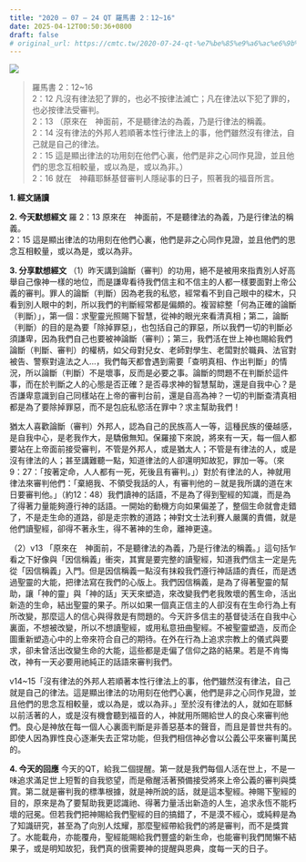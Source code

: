 ```yaml
---
title: "2020 – 07 – 24 QT 羅馬書 2：12~16"
date: 2025-04-12T00:50:36+0800
draft: false
# original_url: https://cmtc.tw/2020-07-24-qt-%e7%be%85%e9%a6%ac%e6%9b%b8-2%ef%bc%9a1216
---
```


![](/images/qt.jpg)
> 羅馬書 2：12\~16  
> 2：12 凡沒有律法犯了罪的，也必不按律法滅亡；凡在律法以下犯了罪的，也必按律法受審判。  
> 2：13 （原來在　神面前，不是聽律法的為義，乃是行律法的稱義。  
> 2：14 沒有律法的外邦人若順著本性行律法上的事，他們雖然沒有律法，自己就是自己的律法。  
> 2：15 這是顯出律法的功用刻在他們心裏，他們是非之心同作見證，並且他們的思念互相較量，或以為是，或以為非。）  
> 2：16 就在　神藉耶穌基督審判人隱祕事的日子，照著我的福音所言。

**1. 經文誦讀**

**2.  今天默想經文**
羅 2：13 原來在　神面前，不是聽律法的為義，乃是行律法的稱義。  
2：15 這是顯出律法的功用刻在他們心裏，他們是非之心同作見證，並且他們的思念互相較量，或以為是，或以為非。

**3. 分享默想經文**
（1）昨天講到論斷（審判）的功用，絕不是被用來指責別人好高舉自己像神一樣的地位，而是謙卑看待我們信主和不信主的人都一樣要面對上帝公義的審判。罪人的論斷（判斷）因為老我的私慾，經常看不到自己眼中的樑木，只看到別人眼中的刺，所以我們的判斷經常都是偏頗的。複習綜整「何為正確的論斷（判斷）」，第一個：求聖靈光照賜下智慧，從神的眼光來看清真相；第二，論斷（判斷）的目的是為要「除掉罪惡」，也包括自己的罪惡，所以我們一切的判斷必須謙卑，因為我們自己也要被神論斷（審判）；第三，我們活在世上神也賜給我們論斷（判斷、審判）的權柄，如父母對兒女、老師對學生、老闆對於職員、法官對被告、警察對違法之人…，我們每天都會遇到需要「查明真相、作出判斷」的情況，所以論斷（判斷）不是壞事，反而是必要之事。論斷的問題不在判斷於這件事，而在於判斷之人的心態是否正確？是否尋求神的智慧幫助，還是自我中心？是否謙卑意識到自己同樣站在上帝的審判台前，還是自高為神？一切的判斷查清真相都是為了要除掉罪惡，而不是包庇私慾活在罪中？求主幫助我們！

猶太人喜歡論斷（審判）外邦人，認為自己的民族高人一等，這種民族的優越感，是自我中心，是老我作大，是驕傲無知。保羅接下來說，將來有一天，每一個人都要站在上帝面前接受審判，不管是外邦人，或是猶太人；不管是有律法的人，或是沒有律法的人；甚至講難聽一點，知道律法的人卻還明知故犯，罪加一等。（來9：27：「按著定命，人人都有一死，死後且有審判。」）對於有律法的人，神就用律法來審判他們：「棄絕我、不領受我話的人，有審判他的－就是我所講的道在末日要審判他。」（約12：48）我們讀神的話語，不是為了得到聖經的知識，而是為了得著力量能夠遵行神的話語。一開始的動機方向如果偏差了，整個生命就會走錯了，不是走生命的道路，卻是走宗教的道路；神對文士法利賽人嚴厲的責備，就是他們讀聖經，卻得不著永生，得不著神的生命，離神更遠。

（2）v13 「原來在　神面前，不是聽律法的為義，乃是行律法的稱義。」這句括乍看之下好像與「因信稱義」衝突，其實是要完整的讀聖經，知道我們信主一定是先從「因信稱義」入門。但是因信稱義一點沒有抹殺我們遵行神話語的責任，而是透過聖靈的大能，把律法寫在我們的心版上。我們因信稱義，是為了得著聖靈的幫助，讓「神的靈」與「神的話」天天來塑造，來改變我們老我敗壞的舊生命，活出新造的生命，結出聖靈的果子。所以如果一個真正信主的人卻沒有在生命行為上有所改變，那麼這人的信心與得救是有問題的。今天許多信主的基督徒活在自我中心裏面，不想被改變，所以不想讀聖經，或用私意扭曲聖經。不被聖靈塑造，反而企圖重新塑造心中的上帝來符合自己的期待。在外在行為上追求宗教上的儀式與要求，卻未曾活出改變生命的大能，這些都是走偏了信仰之路的結果。若是不肯悔改，神有一天必要用祂純正的話語來審判我們。

v14\~15「沒有律法的外邦人若順著本性行律法上的事，他們雖然沒有律法，自己就是自己的律法。這是顯出律法的功用刻在他們心裏，他們是非之心同作見證，並且他們的思念互相較量，或以為是，或以為非。」至於沒有律法的人，就如在耶穌以前活著的人，或是沒有機會聽到福音的人，神就用所賜給世人的良心來審判他們。良心是神放在每一個人心裏面判斷是非善惡基本的聲音，而且是普世共有的。即使人因為罪性良心逐漸失去正常功能，但我們相信神必會以公義公平來審判萬民的。

**4. 今天的回應**
今天的QT，給我二個提醒。第一就是我們每個人活在世上，不是一味追求滿足世上短暫的自我慾望，而是儆醒活著預備接受將來上帝公義的審判與獎賞。第二就是審判我的標準根據，就是神所說的話，就是這本聖經。神賜下聖經的目的，原來是為了要幫助我更認識祂、得著力量活出新造的人生，追求永恆不能朽壞的冠冕。但若我們把神賜給我們聖經的目的搞錯了，不是漠不經心，或純粹是為了知識研究，甚至為了向別人炫耀，那麼聖經帶給我們的將是審判，而不是獎賞了。水能載舟，亦能覆舟，聖經能賜給我們豐盛的新生命，也能審判我們閒懶不結果子，或是明知故犯，我們真的很需要神的提醒與恩典，度每一天的日子。
